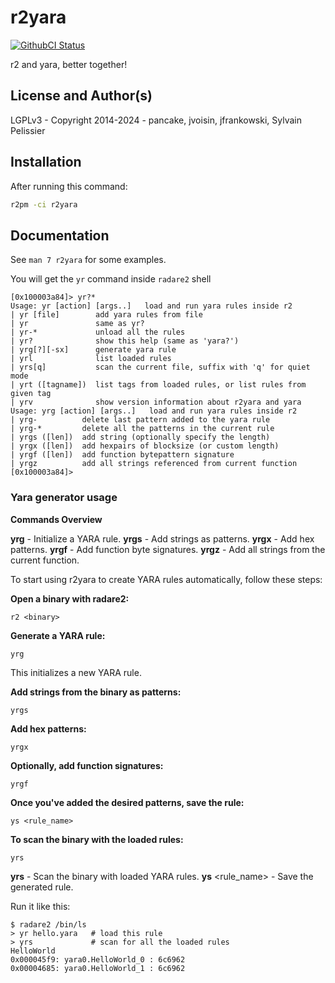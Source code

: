 # r2yara
[![GithubCI Status](https://github.com/radareorg/r2yara/actions/workflows/ci.yml/badge.svg?branch=main)](https://github.com/radareorg/r2yara/actions/workflows/ci.yml?query=branch%3Amain)

r2 and yara, better together!

## License and Author(s)

LGPLv3 - Copyright 2014-2024 - pancake, jvoisin, jfrankowski, Sylvain Pelissier

## Installation

After running this command:

```sh
r2pm -ci r2yara
```

## Documentation

See `man 7 r2yara` for some examples.

You will get the `yr` command inside `radare2` shell

```
[0x100003a84]> yr?*
Usage: yr [action] [args..]   load and run yara rules inside r2
| yr [file]        add yara rules from file
| yr               same as yr?
| yr-*             unload all the rules
| yr?              show this help (same as 'yara?')
| yrg[?][-sx]      generate yara rule
| yrl              list loaded rules
| yrs[q]           scan the current file, suffix with 'q' for quiet mode
| yrt ([tagname])  list tags from loaded rules, or list rules from given tag
| yrv              show version information about r2yara and yara
Usage: yrg [action] [args..]   load and run yara rules inside r2
| yrg-          delete last pattern added to the yara rule
| yrg-*         delete all the patterns in the current rule
| yrgs ([len])  add string (optionally specify the length)
| yrgx ([len])  add hexpairs of blocksize (or custom length)
| yrgf ([len])  add function bytepattern signature
| yrgz          add all strings referenced from current function
[0x100003a84]>
```

### Yara generator usage

**Commands Overview**

**yrg** - Initialize a YARA rule.
**yrgs** - Add strings as patterns.
**yrgx** - Add hex patterns.
**yrgf** - Add function byte signatures.
**yrgz** - Add all strings from the current function.

To start using r2yara to create YARA rules automatically, follow these steps:

**Open a binary with radare2:**

```
r2 <binary>
```

**Generate a YARA rule:**

```
yrg
```

This initializes a new YARA rule.

**Add strings from the binary as patterns:**

```
yrgs
```

**Add hex patterns:**

```
yrgx
```

**Optionally, add function signatures:**

```
yrgf
```

**Once you've added the desired patterns, save the rule:**

```
ys <rule_name>
```

**To scan the binary with the loaded rules:**

```
yrs
```
**yrs** - Scan the binary with loaded YARA rules.
**ys** <rule_name> - Save the generated rule.

Run it like this:

```
$ radare2 /bin/ls
> yr hello.yara   # load this rule
> yrs             # scan for all the loaded rules
HelloWorld
0x000045f9: yara0.HelloWorld_0 : 6c6962
0x00004685: yara0.HelloWorld_1 : 6c6962
```
